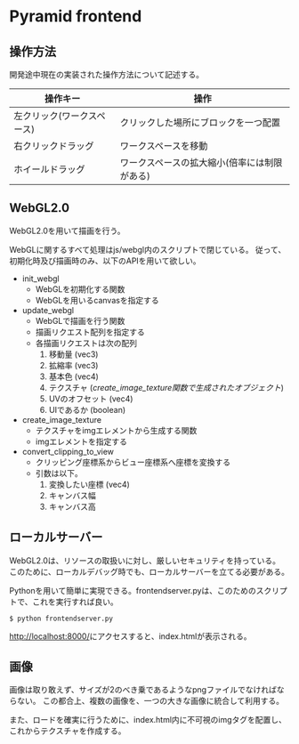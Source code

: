 # Pyramid frontend

## 操作方法

開発途中現在の実装された操作方法について記述する。

| 操作キー | 操作 |
| ----- | ----- |
| 左クリック(ワークスペース) | クリックした場所にブロックを一つ配置 |
| 右クリックドラッグ | ワークスペースを移動 |
| ホイールドラッグ | ワークスペースの拡大縮小(倍率には制限がある) |

## WebGL2.0

WebGL2.0を用いて描画を行う。

WebGLに関するすべて処理はjs/webgl内のスクリプトで閉じている。
従って、初期化時及び描画時のみ、以下のAPIを用いて欲しい。

* init_webgl
  * WebGLを初期化する関数
  * WebGLを用いるcanvasを指定する
* update_webgl
  * WebGLで描画を行う関数
  * 描画リクエスト配列を指定する
  * 各描画リクエストは次の配列
    1. 移動量 (vec3)
    2. 拡縮率 (vec3)
    3. 基本色 (vec4)
    4. テクスチャ (*create_image_texture関数で生成されたオブジェクト*)
    5. UVのオフセット (vec4)
    6. UIであるか (boolean)
* create_image_texture
  * テクスチャをimgエレメントから生成する関数
  * imgエレメントを指定する
* convert_clipping_to_view
  * クリッピング座標系からビュー座標系へ座標を変換する
  * 引数は以下。
    1. 変換したい座標 (vec4)
    2. キャンバス幅
    3. キャンバス高

## ローカルサーバー

WebGL2.0は、リソースの取扱いに対し、厳しいセキュリティを持っている。
このために、ローカルデバッグ時でも、ローカルサーバーを立てる必要がある。

Pythonを用いて簡単に実現できる。frontendserver.pyは、このためのスクリプトで、これを実行すれば良い。

```
$ python frontendserver.py
```

[http://localhost:8000/](http://localhost:8000/)にアクセスすると、index.htmlが表示される。

## 画像

画像は取り敢えず、サイズが2のべき乗であるようなpngファイルでなければならない。
この都合上、複数の画像を、一つの大きな画像に統合して利用する。

また、ロードを確実に行うために、index.html内に不可視のimgタグを配置し、これからテクスチャを作成する。
